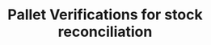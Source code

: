 ---
grand_parent: Stock and Logistics
has_children: false
layout: default
nav_order: 33002
parent: Pallet Verification
title: Pallet Verifications for stock reconciliation
---